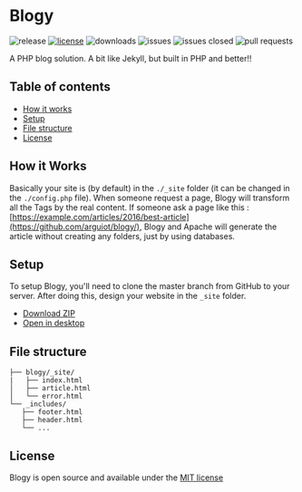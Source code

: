 # Blogy

![release](https://img.shields.io/github/release/arguiot/blogy.svg)
[![license](https://img.shields.io/github/license/arguiot/blogy.svg)](https://opensource.org/licenses/MIT)
![downloads](https://img.shields.io/github/downloads/arguiot/blogy/latest/total.svg)
![issues](https://img.shields.io/github/issues/arguiot/blogy.svg)
![issues closed](https://img.shields.io/github/issues-closed/arguiot/blogy.svg)
![pull requests](https://img.shields.io/github/issues-pr/arguiot/blogy.svg)

A PHP blog solution. A bit like Jekyll, but built in PHP and better!!

## Table of contents

* [How it works](#how-it-works)
* [Setup](#setup)
* [File structure](#file-structure)
* [License](#license)

## How it Works
Basically your site is (by default) in the `./_site` folder (it can be changed in the `./config.php` file). When someone request a page, Blogy will transform all the Tags by the real content. If someone ask a page like this : [https://example.com/articles/2016/best-article](https://github.com/arguiot/blogy/), Blogy and Apache will generate the article without creating any folders, just by using databases.

## Setup

To setup Blogy, you'll need to clone the master branch from GitHub to your server.
After doing this, design your website in the `_site` folder.

- [Download ZIP](https://github.com/arguiot/blogy/archive/master.zip)
- [Open in desktop](github-windows://openRepo/https://github.com/arguiot/blogy)

## File structure

 ```
├── blogy/_site/
|   ├── index.html
│   ├── article.html
│   └── error.html
└── _includes/
    ├── footer.html
    ├── header.html
    └── ...
 ```
 
## License
 
 Blogy is open source and available under the [MIT license](https://opensource.org/licenses/MIT)

